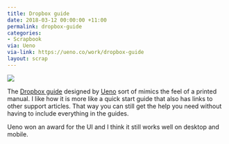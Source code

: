 ```yaml
---
title: Dropbox guide
date: 2018-03-12 00:00:00 +11:00
permalink: dropbox-guide
categories:
- Scrapbook
via: Ueno
via-link: https://ueno.co/work/dropbox-guide
layout: scrap
---
```


![](https://cdn.ueno.co/build/e7d21073867dca929bdd9017cc0b3f8c.png)

The [Dropbox guide](https://www.dropbox.com/guide) designed by [Ueno](https://ueno.co/work/dropbox-guide) sort of mimics the feel of a printed manual. I like how it is more like a quick start guide that also has links to other support articles. That way you can still get the help you need without having to include everything in the guides.

Ueno won an award for the UI and I think it still works well on desktop and mobile.
